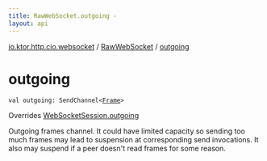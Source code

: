 ```yaml
---
title: RawWebSocket.outgoing - 
layout: api
---
```


<div class='api-docs-breadcrumbs'><a href="../index.html">io.ktor.http.cio.websocket</a> / <a href="index.html">RawWebSocket</a> / <a href="./outgoing.html">outgoing</a></div>

# outgoing

<div class="signature"><code><span class="keyword">val </span><span class="identifier">outgoing</span><span class="symbol">: </span><span class="identifier">SendChannel</span><span class="symbol">&lt;</span><a href="../-frame/index.html"><span class="identifier">Frame</span></a><span class="symbol">&gt;</span></code></div>

Overrides <a href="../-web-socket-session/outgoing.html">WebSocketSession.outgoing</a>

Outgoing frames channel. It could have limited capacity so sending too much frames may lead to suspension at
corresponding send invocations. It also may suspend if a peer doesn't read frames for some reason.

